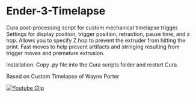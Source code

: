 # Ender-3-Timelapse
Cura post-processing script for custom mechanical timelapse trigger.
Settings for display position, trigger position, retraction, pause time, and z hop.
Allows you to specify Z hop to prevent the extruder from hitting the print.
Fast moves to help prevent artifacts and stringing resulting from trigger moves and premature extrusion.


Installation: Copy .py file into the Cura scripts folder and restart Cura.

Based on Custom Timelapse of Wayne Porter

[![Youtube Clip](https://img.youtube.com/vi/bKTB5DqrY8E/0.jpg)](https://www.youtube.com/watch?v=bKTB5DqrY8E)
